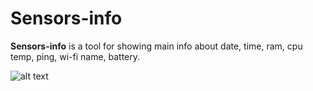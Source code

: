 # Sensors-info

**Sensors-info** is a tool for showing main info about date, time, ram, cpu temp, ping, wi-fi name, battery.  

![alt text](https://imgur.com/caClpPd)
